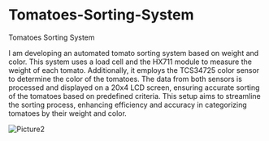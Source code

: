 # Tomatoes-Sorting-System
Tomatoes Sorting System

I am developing an automated tomato sorting system based on weight and color. 
This system uses a load cell and the HX711 module to measure the weight of each tomato. 
Additionally, it employs the TCS34725 color sensor to determine the color of the tomatoes. 
The data from both sensors is processed and displayed on a 20x4 LCD screen, ensuring accurate sorting of the tomatoes based on predefined criteria. 
This setup aims to streamline the sorting process, enhancing efficiency and accuracy in categorizing tomatoes by their weight and color.

![Picture2](https://github.com/user-attachments/assets/1f7b5f77-3637-494b-aeeb-0332f3a5303b)
